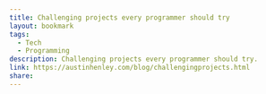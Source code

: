 ```yaml
---
title: Challenging projects every programmer should try
layout: bookmark
tags:
  - Tech
  - Programming
description: Challenging projects every programmer should try.
link: https://austinhenley.com/blog/challengingprojects.html
share:
---
```


